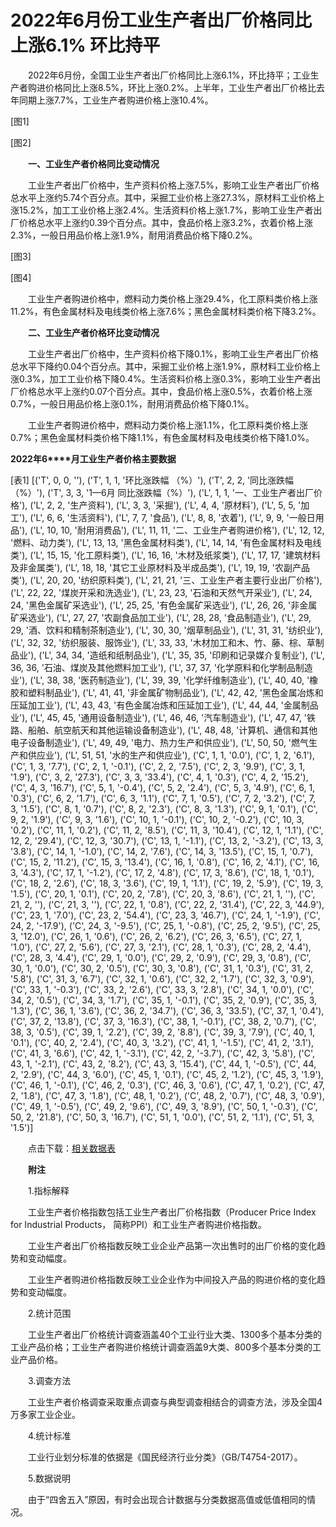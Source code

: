 # 2022年6月份工业生产者出厂价格同比上涨6.1% 环比持平

　　2022年6月份，全国工业生产者出厂价格同比上涨6.1%，环比持平；工业生产者购进价格同比上涨8.5%，环比上涨0.2%。上半年，工业生产者出厂价格比去年同期上涨7.7%，工业生产者购进价格上涨10.4%。

[图1]

[图2]

　　**一、工业生产者价格同比变动情况**

　　工业生产者出厂价格中，生产资料价格上涨7.5%，影响工业生产者出厂价格总水平上涨约5.74个百分点。其中，采掘工业价格上涨27.3%，原材料工业价格上涨15.2%，加工工业价格上涨2.4%。生活资料价格上涨1.7%，影响工业生产者出厂价格总水平上涨约0.39个百分点。其中，食品价格上涨3.2%，衣着价格上涨2.3%，一般日用品价格上涨1.9%，耐用消费品价格下降0.2%。

[图3]

[图4]

　　工业生产者购进价格中，燃料动力类价格上涨29.4%，化工原料类价格上涨11.2%，有色金属材料及电线类价格上涨7.6%；黑色金属材料类价格下降3.2%。

　　**二、工业生产者价格环比变动情况**

　　工业生产者出厂价格中，生产资料价格下降0.1%，影响工业生产者出厂价格总水平下降约0.04个百分点。其中，采掘工业价格上涨1.9%，原材料工业价格上涨0.3%，加工工业价格下降0.4%。生活资料价格上涨0.3%，影响工业生产者出厂价格总水平上涨约0.07个百分点。其中，食品价格上涨0.5%，衣着价格上涨0.7%，一般日用品价格上涨0.1%，耐用消费品价格下降0.1%。

　　工业生产者购进价格中，燃料动力类价格上涨1.1%，化工原料类价格上涨0.7%；黑色金属材料类价格下降1.1%，有色金属材料及电线类价格下降1.0%。

**2022****年****6****月工业生产者价格主要数据**

[表1]
[('T', 0, 0, ''), ('T', 1, 1, '环比涨跌幅 （%）'), ('T', 2, 2, '同比涨跌幅 （%）'), ('T', 3, 3, '1—6月 同比涨跌幅（%）'), ('L', 1, 1, '一、工业生产者出厂价格'), ('L', 2, 2, '生产资料'), ('L', 3, 3, '采掘'), ('L', 4, 4, '原材料'), ('L', 5, 5, '加工'), ('L', 6, 6, '生活资料'), ('L', 7, 7, '食品'), ('L', 8, 8, '衣着'), ('L', 9, 9, '一般日用品'), ('L', 10, 10, '耐用消费品'), ('L', 11, 11, '二、工业生产者购进价格'), ('L', 12, 12, '燃料、动力类'), ('L', 13, 13, '黑色金属材料类'), ('L', 14, 14, '有色金属材料及电线类'), ('L', 15, 15, '化工原料类'), ('L', 16, 16, '木材及纸浆类'), ('L', 17, 17, '建筑材料及非金属类'), ('L', 18, 18, '其它工业原材料及半成品类'), ('L', 19, 19, '农副产品类'), ('L', 20, 20, '纺织原料类'), ('L', 21, 21, '三、工业生产者主要行业出厂价格'), ('L', 22, 22, '煤炭开采和洗选业'), ('L', 23, 23, '石油和天然气开采业'), ('L', 24, 24, '黑色金属矿采选业'), ('L', 25, 25, '有色金属矿采选业'), ('L', 26, 26, '非金属矿采选业'), ('L', 27, 27, '农副食品加工业'), ('L', 28, 28, '食品制造业'), ('L', 29, 29, '酒、饮料和精制茶制造业'), ('L', 30, 30, '烟草制品业'), ('L', 31, 31, '纺织业'), ('L', 32, 32, '纺织服装、服饰业'), ('L', 33, 33, '木材加工和木、竹、藤、棕、草制品业'), ('L', 34, 34, '造纸和纸制品业'), ('L', 35, 35, '印刷和记录媒介复制业'), ('L', 36, 36, '石油、煤炭及其他燃料加工业'), ('L', 37, 37, '化学原料和化学制品制造业'), ('L', 38, 38, '医药制造业'), ('L', 39, 39, '化学纤维制造业'), ('L', 40, 40, '橡胶和塑料制品业'), ('L', 41, 41, '非金属矿物制品业'), ('L', 42, 42, '黑色金属冶炼和压延加工业'), ('L', 43, 43, '有色金属冶炼和压延加工业'), ('L', 44, 44, '金属制品业'), ('L', 45, 45, '通用设备制造业'), ('L', 46, 46, '汽车制造业'), ('L', 47, 47, '铁路、船舶、航空航天和其他运输设备制造业'), ('L', 48, 48, '计算机、通信和其他电子设备制造业'), ('L', 49, 49, '电力、热力生产和供应业'), ('L', 50, 50, '燃气生产和供应业'), ('L', 51, 51, '水的生产和供应业'), ('C', 1, 1, '0.0'), ('C', 1, 2, '6.1'), ('C', 1, 3, '7.7'), ('C', 2, 1, '-0.1'), ('C', 2, 2, '7.5'), ('C', 2, 3, '9.9'), ('C', 3, 1, '1.9'), ('C', 3, 2, '27.3'), ('C', 3, 3, '33.4'), ('C', 4, 1, '0.3'), ('C', 4, 2, '15.2'), ('C', 4, 3, '16.7'), ('C', 5, 1, '-0.4'), ('C', 5, 2, '2.4'), ('C', 5, 3, '4.9'), ('C', 6, 1, '0.3'), ('C', 6, 2, '1.7'), ('C', 6, 3, '1.1'), ('C', 7, 1, '0.5'), ('C', 7, 2, '3.2'), ('C', 7, 3, '1.5'), ('C', 8, 1, '0.7'), ('C', 8, 2, '2.3'), ('C', 8, 3, '1.3'), ('C', 9, 1, '0.1'), ('C', 9, 2, '1.9'), ('C', 9, 3, '1.6'), ('C', 10, 1, '-0.1'), ('C', 10, 2, '-0.2'), ('C', 10, 3, '0.2'), ('C', 11, 1, '0.2'), ('C', 11, 2, '8.5'), ('C', 11, 3, '10.4'), ('C', 12, 1, '1.1'), ('C', 12, 2, '29.4'), ('C', 12, 3, '30.7'), ('C', 13, 1, '-1.1'), ('C', 13, 2, '-3.2'), ('C', 13, 3, '3.8'), ('C', 14, 1, '-1.0'), ('C', 14, 2, '7.6'), ('C', 14, 3, '13.5'), ('C', 15, 1, '0.7'), ('C', 15, 2, '11.2'), ('C', 15, 3, '13.4'), ('C', 16, 1, '0.8'), ('C', 16, 2, '4.1'), ('C', 16, 3, '4.3'), ('C', 17, 1, '-1.2'), ('C', 17, 2, '4.8'), ('C', 17, 3, '8.6'), ('C', 18, 1, '0.1'), ('C', 18, 2, '2.6'), ('C', 18, 3, '3.6'), ('C', 19, 1, '1.1'), ('C', 19, 2, '5.9'), ('C', 19, 3, '1.5'), ('C', 20, 1, '0.1'), ('C', 20, 2, '7.8'), ('C', 20, 3, '8.6'), ('C', 21, 1, ''), ('C', 21, 2, ''), ('C', 21, 3, ''), ('C', 22, 1, '0.8'), ('C', 22, 2, '31.4'), ('C', 22, 3, '44.9'), ('C', 23, 1, '7.0'), ('C', 23, 2, '54.4'), ('C', 23, 3, '46.7'), ('C', 24, 1, '-1.9'), ('C', 24, 2, '-17.9'), ('C', 24, 3, '-9.5'), ('C', 25, 1, '-0.8'), ('C', 25, 2, '9.5'), ('C', 25, 3, '12.0'), ('C', 26, 1, '0.6'), ('C', 26, 2, '6.2'), ('C', 26, 3, '6.5'), ('C', 27, 1, '1.0'), ('C', 27, 2, '5.6'), ('C', 27, 3, '2.1'), ('C', 28, 1, '0.3'), ('C', 28, 2, '4.4'), ('C', 28, 3, '4.4'), ('C', 29, 1, '0.0'), ('C', 29, 2, '0.9'), ('C', 29, 3, '0.8'), ('C', 30, 1, '0.0'), ('C', 30, 2, '0.5'), ('C', 30, 3, '0.8'), ('C', 31, 1, '0.3'), ('C', 31, 2, '5.8'), ('C', 31, 3, '6.7'), ('C', 32, 1, '0.6'), ('C', 32, 2, '1.7'), ('C', 32, 3, '0.9'), ('C', 33, 1, '-0.3'), ('C', 33, 2, '2.6'), ('C', 33, 3, '2.8'), ('C', 34, 1, '0.0'), ('C', 34, 2, '0.5'), ('C', 34, 3, '1.7'), ('C', 35, 1, '-0.1'), ('C', 35, 2, '0.9'), ('C', 35, 3, '1.3'), ('C', 36, 1, '3.6'), ('C', 36, 2, '34.7'), ('C', 36, 3, '33.5'), ('C', 37, 1, '0.4'), ('C', 37, 2, '13.8'), ('C', 37, 3, '16.3'), ('C', 38, 1, '-0.1'), ('C', 38, 2, '0.7'), ('C', 38, 3, '0.5'), ('C', 39, 1, '2.2'), ('C', 39, 2, '8.8'), ('C', 39, 3, '7.9'), ('C', 40, 1, '0.1'), ('C', 40, 2, '2.4'), ('C', 40, 3, '3.2'), ('C', 41, 1, '-1.5'), ('C', 41, 2, '3.1'), ('C', 41, 3, '6.6'), ('C', 42, 1, '-3.1'), ('C', 42, 2, '-3.7'), ('C', 42, 3, '5.8'), ('C', 43, 1, '-2.1'), ('C', 43, 2, '8.2'), ('C', 43, 3, '15.4'), ('C', 44, 1, '-0.5'), ('C', 44, 2, '2.9'), ('C', 44, 3, '6.0'), ('C', 45, 1, '0.1'), ('C', 45, 2, '1.2'), ('C', 45, 3, '1.9'), ('C', 46, 1, '-0.1'), ('C', 46, 2, '0.3'), ('C', 46, 3, '0.6'), ('C', 47, 1, '0.2'), ('C', 47, 2, '1.8'), ('C', 47, 3, '1.8'), ('C', 48, 1, '0.2'), ('C', 48, 2, '0.7'), ('C', 48, 3, '0.9'), ('C', 49, 1, '-0.5'), ('C', 49, 2, '9.6'), ('C', 49, 3, '8.9'), ('C', 50, 1, '-0.3'), ('C', 50, 2, '21.8'), ('C', 50, 3, '16.7'), ('C', 51, 1, '0.0'), ('C', 51, 2, '1.1'), ('C', 51, 3, '1.5')]

　　点击下载：[相关数据表](http://www.stats.gov.cn/sj/zxfb/202302/W020230203608860454245.xlsx)

　　**附注**

　　1.指标解释

　　工业生产者价格指数包括工业生产者出厂价格指数（Producer Price Index for Industrial Products， 简称PPI）和工业生产者购进价格指数。

　　工业生产者出厂价格指数反映工业企业产品第一次出售时的出厂价格的变化趋势和变动幅度。

　　工业生产者购进价格指数反映工业企业作为中间投入产品的购进价格的变化趋势和变动幅度。

　　2.统计范围

　　工业生产者出厂价格统计调查涵盖40个工业行业大类、1300多个基本分类的工业产品价格；工业生产者购进价格统计调查涵盖9大类、800多个基本分类的工业产品价格。

　　3.调查方法

　　工业生产者价格调查采取重点调查与典型调查相结合的调查方法，涉及全国4万多家工业企业。

　　4.统计标准

　　工业行业划分标准的依据是《国民经济行业分类》（GB/T4754-2017）。

　　5.数据说明

　　由于“四舍五入”原因，有时会出现合计数据与分类数据高值或低值相同的情况。